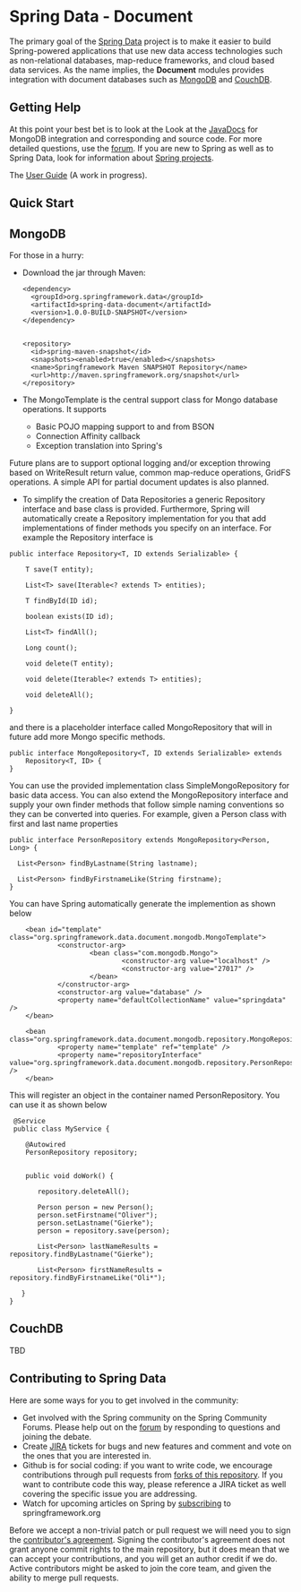 Spring Data - Document
======================

The primary goal of the [Spring Data](http://www.springsource.org/spring-data) project is to make it easier to build Spring-powered applications that use new data access technologies such as non-relational databases, map-reduce frameworks, and cloud based data services.
As the name implies, the **Document** modules provides integration with document databases such as [MongoDB](http://www.mongodb.org/) and [CouchDB](http://couchdb.apache.org/).

Getting Help
------------

At this point your best bet is to look at the Look at the [JavaDocs](http://static.springsource.org/spring-data/data-document/docs/1.0.0.BUILD-SNAPSHOT/spring-data-mongodb/apidocs/) for MongoDB integration and corresponding and source code. For more detailed questions, use the [forum](http://forum.springsource.org/forumdisplay.php?f=80). If you are new to Spring as well as to Spring Data, look for information about [Spring projects](http://www.springsource.org/projects). 

The [User Guide](http://static.springsource.org/spring-data/datastore-keyvalue/snapshot-site/reference/html/) (A work in progress). 



Quick Start
-----------

## MongoDB

For those in a hurry:


* Download the jar through Maven:

      <dependency>
        <groupId>org.springframework.data</groupId>
        <artifactId>spring-data-document</artifactId>
        <version>1.0.0-BUILD-SNAPSHOT</version>
      </dependency> 


      <repository>
        <id>spring-maven-snapshot</id>
        <snapshots><enabled>true</enabled></snapshots>
        <name>Springframework Maven SNAPSHOT Repository</name>
        <url>http://maven.springframework.org/snapshot</url>
      </repository> 


* The MongoTemplate is the central support class for Mongo database operations.  It supports
    * Basic POJO mapping support to and from BSON
    * Connection Affinity callback
    * Exception translation into Spring's 

Future plans are to support optional logging and/or exception throwing based on WriteResult return value, common map-reduce operations, GridFS operations.  A simple API for partial document updates is also planned.

* To simplify the creation of Data Repositories a generic Repository interface and base class is provided.  Furthermore, Spring will automatically create a Repository implementation for you that add implementations of finder methods you specify on an interface.  For example the Repository interface is

    
`public interface Repository<T, ID extends Serializable> {`

        T save(T entity);

        List<T> save(Iterable<? extends T> entities);

        T findById(ID id);

        boolean exists(ID id);

        List<T> findAll();

        Long count();

        void delete(T entity);

        void delete(Iterable<? extends T> entities);

        void deleteAll();
`}`

and there is a placeholder interface called MongoRepository that will in future add more Mongo specific methods.

    public interface MongoRepository<T, ID extends Serializable> extends
        Repository<T, ID> {
    }

You can use the provided implementation class SimpleMongoRepository for basic data access.  You can also extend the MongoRepository interface and supply your own finder methods that follow simple naming conventions so they can be converted into queries.  For example, given a Person class with first and last name properties

    public interface PersonRepository extends MongoRepository<Person, Long> {

      List<Person> findByLastname(String lastname);

      List<Person> findByFirstnameLike(String firstname);
    }

You can have Spring automatically generate the implemention as shown below

        <bean id="template" class="org.springframework.data.document.mongodb.MongoTemplate">
                <constructor-arg>
                        <bean class="com.mongodb.Mongo">
                                <constructor-arg value="localhost" />
                                <constructor-arg value="27017" />
                        </bean>
                </constructor-arg>
                <constructor-arg value="database" />
                <property name="defaultCollectionName" value="springdata" />
        </bean>

        <bean class="org.springframework.data.document.mongodb.repository.MongoRepositoryFactoryBean">
                <property name="template" ref="template" />
                <property name="repositoryInterface" value="org.springframework.data.document.mongodb.repository.PersonRepository" />
        </bean>

This will register an object in the container named PersonRepository.  You can use it as shown below

     @Service
     public class MyService {

        @Autowired
        PersonRepository repository;


        public void doWork() {

           repository.deleteAll();

           Person person = new Person();
           person.setFirstname("Oliver");
           person.setLastname("Gierke");
           person = repository.save(person);

           List<Person> lastNameResults = repository.findByLastname("Gierke");

           List<Person> firstNameResults = repository.findByFirstnameLike("Oli*");

       }
    }


## CouchDB

TBD


Contributing to Spring Data
---------------------------

Here are some ways for you to get involved in the community:

* Get involved with the Spring community on the Spring Community Forums.  Please help out on the [forum](http://forum.springsource.org/forumdisplay.php?f=80) by responding to questions and joining the debate.
* Create [JIRA](https://jira.springframework.org/browse/DATADOC) tickets for bugs and new features and comment and vote on the ones that you are interested in.  
* Github is for social coding: if you want to write code, we encourage contributions through pull requests from [forks of this repository](http://help.github.com/forking/). If you want to contribute code this way, please reference a JIRA ticket as well covering the specific issue you are addressing.
* Watch for upcoming articles on Spring by [subscribing](http://www.springsource.org/node/feed) to springframework.org

Before we accept a non-trivial patch or pull request we will need you to sign the [contributor's agreement](https://support.springsource.com/spring_committer_signup).  Signing the contributor's agreement does not grant anyone commit rights to the main repository, but it does mean that we can accept your contributions, and you will get an author credit if we do.  Active contributors might be asked to join the core team, and given the ability to merge pull requests.
